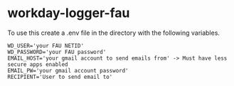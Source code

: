 # workday-logger-fau

To use this create a .env file in the directory with the following variables.
```
WD_USER='your FAU NETID'
WD_PASSWORD='your FAU password'
EMAIL_HOST='your gmail account to send emails from' -> Must have less secure apps enabled
EMAIL_PW='your gmail account password'
RECIPIENT='User to send email to'
```

